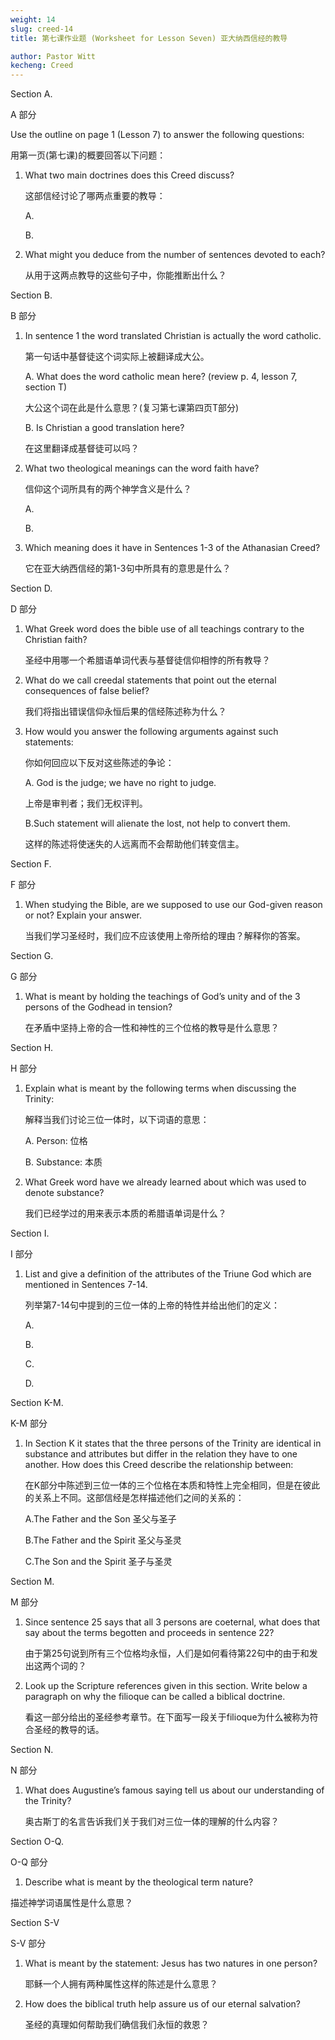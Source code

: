 ```yaml
---
weight: 14
slug: creed-14
title: 第七课作业题 (Worksheet for Lesson Seven) 亚大纳西信经的教导

author: Pastor Witt
kecheng: Creed
---
```



Section A. 

A 部分

Use the outline on page 1 (Lesson 7) to answer the following questions:

用第一页(第七课)的概要回答以下问题：

1. What two main doctrines does this Creed discuss?

    这部信经讨论了哪两点重要的教导：

    A.

    B.

2. What might you deduce from the number of sentences devoted to each?

    从用于这两点教导的这些句子中，你能推断出什么？

Section B. 

B 部分

1. In sentence 1 the word translated Christian is actually the word catholic.

    第一句话中基督徒这个词实际上被翻译成大公。

    A. What does the word catholic mean here? (review p. 4, lesson 7, section T)

    大公这个词在此是什么意思？(复习第七课第四页T部分)

    B. Is Christian a good translation here?

    在这里翻译成基督徒可以吗？

2. What two theological meanings can the word faith have?

    信仰这个词所具有的两个神学含义是什么？

    A.

    B.

3. Which meaning does it have in Sentences 1-3 of the Athanasian Creed?

    它在亚大纳西信经的第1-3句中所具有的意思是什么？

Section D. 

D 部分

1. What Greek word does the bible use of all teachings contrary to the Christian faith?

    圣经中用哪一个希腊语单词代表与基督徒信仰相悖的所有教导？

2. What do we call creedal statements that point out the eternal consequences of false belief?

    我们将指出错误信仰永恒后果的信经陈述称为什么？

3. How would you answer the following arguments against such statements:

    你如何回应以下反对这些陈述的争论：

    A. God is the judge; we have no right to judge.

    上帝是审判者；我们无权评判。

    B.Such statement will alienate the lost, not help to convert them.

    这样的陈述将使迷失的人远离而不会帮助他们转变信主。

Section F. 

F 部分

1. When studying the Bible, are we supposed to use our God-given reason or not? Explain your answer.

    当我们学习圣经时，我们应不应该使用上帝所给的理由？解释你的答案。

Section G. 

G 部分

1. What is meant by holding the teachings of God’s unity and of the 3 persons of the Godhead in tension?

    在矛盾中坚持上帝的合一性和神性的三个位格的教导是什么意思？

Section H. 

H 部分

1. Explain what is meant by the following terms when discussing the Trinity:

    解释当我们讨论三位一体时，以下词语的意思：

    A. Person: 位格

    B. Substance: 本质

2. What Greek word have we already learned about which was used to denote substance?

    我们已经学过的用来表示本质的希腊语单词是什么？

Section I. 

I 部分

1. List and give a definition of the attributes of the Triune God which are mentioned in Sentences 7-14.

    列举第7-14句中提到的三位一体的上帝的特性并给出他们的定义：
    
    A.  
    
    B.
    
    C.
    
    D.

Section K-M. 

K-M 部分

1. In Section K it states that the three persons of the Trinity are identical in substance and attributes but differ in the relation they have to one another. How does this Creed describe the relationship between:

    在K部分中陈述到三位一体的三个位格在本质和特性上完全相同，但是在彼此的关系上不同。这部信经是怎样描述他们之间的关系的：

    A.The Father and the Son 圣父与圣子

    B.The Father and the Spirit 圣父与圣灵

    C.The Son and the Spirit 圣子与圣灵

Section M. 

M 部分

1. Since sentence 25 says that all 3 persons are coeternal, what does that say about the terms begotten and proceeds in sentence 22?

    由于第25句说到所有三个位格均永恒，人们是如何看待第22句中的由于和发出这两个词的？

2. Look up the Scripture references given in this section. Write below a paragraph on why the filioque can be called a biblical doctrine.

    看这一部分给出的圣经参考章节。在下面写一段关于filioque为什么被称为符合圣经的教导的话。

Section N. 

N 部分

1. What does Augustine’s famous saying tell us about our understanding of the Trinity?

    奥古斯丁的名言告诉我们关于我们对三位一体的理解的什么内容？

Section O-Q. 

O-Q 部分

1. Describe what is meant by the theological term nature?

描述神学词语属性是什么意思？

Section S-V 

S-V 部分

1. What is meant by the statement: Jesus has two natures in one person?

    耶稣一个人拥有两种属性这样的陈述是什么意思？

2. How does the biblical truth help assure us of our eternal salvation?

    圣经的真理如何帮助我们确信我们永恒的救恩？
